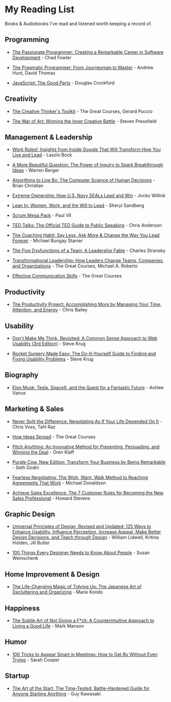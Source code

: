 # My Reading List

Books & Audiobooks I've read and listened worth keeping a record of.

## Programming

+ [The Passionate Programmer: Creating a Remarkable Career in Software Development](http://amzn.to/2oBafiP) - Chad Fowler

+ [The Pragmatic Programmer: From Journeyman to Master](http://amzn.to/2o1HNp5) - Andrew Hunt, David Thomas

+ [JavaScript: The Good Parts](http://amzn.to/2nCM3rE) - Douglas Crockford

## Creativity

+ [The Creative Thinker's Toolkit](https://www.amazon.com/The-Creative-Thinkers-Toolkit/dp/B00GT1MXHM/) - The Great Courses, Gerard Puccio

+ [The War of Art: Winning the Inner Creative Battle](http://amzn.to/2n9GLZo) - Steven Pressfield

## Management & Leadership

+ [Work Rules!: Insights from Inside Google That Will Transform How You Live and Lead](https://www.amazon.com/Work-Rules-Insights-Inside-Transform/dp/1455554790) - Laszlo Bock

+ [A More Beautiful Question: The Power of Inquiry to Spark Breakthrough Ideas](http://amzn.to/2vlaPAN) - Warren Berger

+ [Algorithms to Live By: The Computer Science of Human Decisions](http://amzn.to/2oBbUVx) - Brian Christian

+ [Extreme Ownership: How U.S. Navy SEALs Lead and Win](http://amzn.to/2oGzFsq) - 
 Jocko Willink

+ [Lean In: Women, Work, and the Will to Lead](http://amzn.to/2n9vubx) - Sheryl Sandberg

+ [Scrum Mega Pack](http://amzn.to/2o89D3f) - Paul VII

+ [TED Talks: The Official TED Guide to Public Speaking](http://amzn.to/2n9yW5L) - Chris Anderson

+ [The Coaching Habit: Say Less, Ask More & Change the Way You Lead Forever](http://amzn.to/2nIrfzH) - Michael Bungay Stanier

+ [The Five Dysfunctions of a Team: A Leadership Fable](http://amzn.to/2o1ptfI) - Charles Stransky

+ [Transformational Leadership: How Leaders Change Teams, Companies, and Organizations](http://amzn.to/2n9l4Zk) - The Great Courses, Michael A. Roberto

+ [Effective Communication Skills](https://www.audible.com/pd/Self-Development/Effective-Communication-Skills-Audiobook/B00D94332Q) - The Great Courses

## Productivity

+ [The Productivity Project: Accomplishing More by Managing Your Time, Attention, and Energy](https://www.amazon.com/Productivity-Project-Accomplishing-Managing-Attention/dp/1101904038) - Chris Bailey
## Usability

+ [Don't Make Me Think, Revisited: A Common Sense Approach to Web Usability (3rd Edition)](http://amzn.to/2oBrwIC) - Steve Krug

+ [Rocket Surgery Made Easy: The Do-It-Yourself Guide to Finding and Fixing Usability Problems](http://amzn.to/2nW4DfY) - Steve Krug

## Biography

+ [Elon Musk: Tesla, SpaceX, and the Quest for a Fantastic Future](http://amzn.to/2rIXrbI) - Ashlee Vance

## Marketing & Sales

+ [Never Split the Difference: Negotiating As If Your Life Depended On It](https://www.amazon.com/Never-Split-Difference-Negotiating-Depended-ebook/dp/B014DUR7L2) -  Chris Voss,‎ Tahl Raz

+ [How Ideas Spread](https://www.amazon.com/How-Ideas-Spread/dp/B00MFW91MO) - The Great Courses

+ [Pitch Anything: An Innovative Method for Presenting, Persuading, and Winning the Deal](http://amzn.to/2oGRK9Q) - Oren Klaff

+ [Purple Cow, New Edition: Transform Your Business by Being Remarkable](http://amzn.to/2oB9CWs) - Seth Godin

+ [Fearless Negotiating: The Wish, Want, Walk Method to Reaching Agreements That Work](http://amzn.to/2oAo2X3) - Michael Donaldson

+ [Achieve Sales Excellence: The 7 Customer Rules for Becoming the New Sales Professional](http://amzn.to/2oBbf6d) - Howard Stevens

## Graphic Design

+ [Universal Principles of Design, Revised and Updated: 125 Ways to Enhance Usability, Influence Perception, Increase Appeal, Make Better Design Decisions, and Teach through Design](http://amzn.to/2oBaXwv) - William Lidwell, Kritina Holden, Jill Butler

+ [100 Things Every Designer Needs to Know About People](http://amzn.to/2n9rHuM) - Susan Weinschenk

## Home Improvement & Design

+ [The Life-Changing Magic of Tidying Up: The Japanese Art of Decluttering and Organizing](http://amzn.to/2o7UDT0) - Marie Kondo

## Happiness

+ [The Subtle Art of Not Giving a F*ck: A Counterintuitive Approach to Living a Good Life](http://amzn.to/2oB8PVx) - Mark Manson

## Humor

+ [100 Tricks to Appear Smart in Meetings: How to Get By Without Even Trying](http://amzn.to/2n9GAgw) - Sarah Cooper

## Startup

+ [The Art of the Start: The Time-Tested, Battle-Hardened Guide for Anyone Starting Anything](http://amzn.to/2oBbsX3) - Guy Kawasaki
